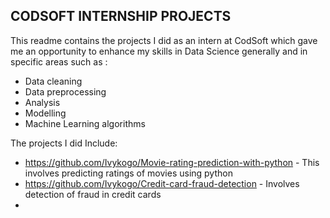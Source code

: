 ## CODSOFT INTERNSHIP PROJECTS

This readme contains the projects I did as an intern at CodSoft which gave me an 
opportunity to enhance my skills in Data Science generally and in specific areas
such as :
- Data cleaning
- Data preprocessing
- Analysis
- Modelling
- Machine Learning algorithms

The projects I did Include:

- https://github.com/Ivykogo/Movie-rating-prediction-with-python - This involves predicting ratings of movies using python
- https://github.com/Ivykogo/Credit-card-fraud-detection - Involves detection of fraud in credit cards
- 



